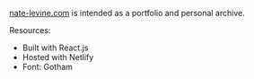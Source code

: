 [nate-levine.com](https://www.nate-levine.com/) is intended as a portfolio and personal archive.

Resources:
- Built with React.js
- Hosted with Netlify
- Font: Gotham
